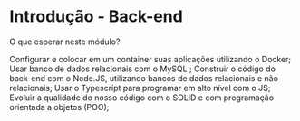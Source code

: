 # Introdução - Back-end
O que esperar neste módulo?

Configurar e colocar em um container suas aplicações utilizando o Docker;
Usar banco de dados relacionais com o MySQL ;
Construir o código do back-end com o Node.JS,
utilizando bancos de dados relacionais e não relacionais;
Usar o Typescript para programar em alto nível com o JS;
Evoluir a qualidade do nosso código com o SOLID e com programação orientada a objetos (POO);
